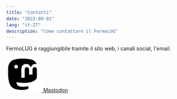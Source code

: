 ```yaml
---
title: "Contatti"
date: "2023-09-01"
lang: "it-IT"
description: "Come contattare il FermoLUG"
---
```


FermoLUG è raggiungibile tramite il sito web, i canali social, l'email.

[![Mastodon](img/mastodon.svg) Mastodon](https://mastodon.uno/@FermoLUG)